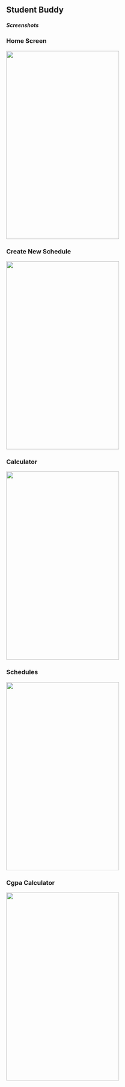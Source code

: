 ## Student Buddy

##### Screenshots

### Home Screen
<img src="screenshots/one.png" width="300" height="500">

### Create New Schedule
<img src="screenshots/two.png" width="300" height="500">

### Calculator
<img src="screenshots/three.png" width="300" height="500">

### Schedules
<img src="screenshots/four.png" width="300" height="500">

### Cgpa Calculator
<img src="screenshots/five.png" width="300" height="500">

